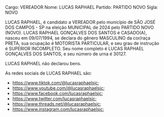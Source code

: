Cargo: VEREADOR
Nome: LUCAS RAPHAEL
Partido: PARTIDO NOVO
Sigla: NOVO

LUCAS RAPHAEL, é candidato a VEREADOR pelo município de SÃO JOSÉ DOS CAMPOS - SP na eleição MUNICIPAL de 2024 pelo PARTIDO NOVO (NOVO).
LUCAS RAPHAEL GONÇALVES DOS SANTOS é CASADO(A), nasceu em 09/07/1994, se declara do gênero MASCULINO da cor/raça PRETA, sua ocupação é MOTORISTA PARTICULAR, e seu grau de instrução é SUPERIOR INCOMPLETO.
Seu nome completo é LUCAS RAPHAEL GONÇALVES DOS SANTOS, e seu número de urna é 30127.

LUCAS RAPHAEL não declarou bens.


As redes sociais de LUCAS RAPHAEL são:
- https://www.tiktok.com/@lucasraphaelsjc;
- https://www.youtube.com/@lucasraphaelsjc;
- https://www.facebook.com/lucasraphaelsjc;
- https://www.twitter.com/lucasraphaelsjc;
- https://www.threads.net/@lucasraphaelsjc;
- https://www.instagram.com/lucasraphaelsjc;